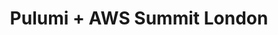 ---
# Name of the event, <= 60 characters
title: Pulumi + AWS Summit London
meta_desc: Join Pulumi at AWS Summit London to learn about the latest developments in infrastructure as code. Meet us at booth B14, April 24, 2024
meta_image: /images/aws-summit-meta.png

# A featured webinar will display first in the list.
featured: false

# Webinars with unlisted as true will not be shown on the webinar list
unlisted: false

# Gated webinars will have a registration form and the user will need
# to fill out the form before viewing.
gated: false

# The layout of the landing page.
type: webinars

# External webinars will link to an external page instead of a webinar
# landing/registration page. If the webinar is external you will need
# set the 'block_external_search_index' flag to true so Google does not index
# the webinar page created.
external: true
block_external_search_index: true

# The url slug for the webinar landing page. If this is an external
# webinar, use the external URL as the value here.
url_slug: https://pulumi.com/aws-summit/

# Content for the left hand side section of the page.
main:
    # Webinar title.
    title: AWS Summit London

    event_type: event # workshop | event

    # URL for embedding a URL for ungated webinars.
    youtube_url:

    # Sortable date. The datetime Hugo will use to sort the webinars in date order.
    sortable_date: 2024-04-24T09:00:00-00:00

    # Duration of the webinar.
    duration: 1 hour

    # "virtual" will be shown under "show virtual events only", otherwise shown as City, State (seattle, wa)
    location: London, England

    # Description of the webinar.
    description:

    # The webinar presenters
    presenters:

    # case-sensitive
    tags:
        level: # Beginner, Intermediate, Advanced
        topics: ["AWS"]
        languages: []

# The right hand side form section.
form:
    # HubSpot form id.
    hubspot_form_id:
    salesforce_campaign_id:
---